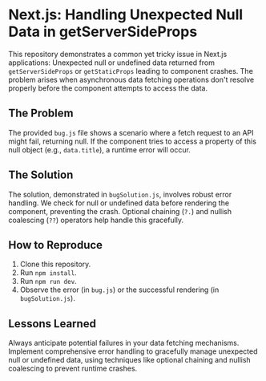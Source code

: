 # Next.js: Handling Unexpected Null Data in getServerSideProps

This repository demonstrates a common yet tricky issue in Next.js applications:  Unexpected null or undefined data returned from `getServerSideProps` or `getStaticProps` leading to component crashes.  The problem arises when asynchronous data fetching operations don't resolve properly before the component attempts to access the data.

## The Problem
The provided `bug.js` file shows a scenario where a fetch request to an API might fail, returning null.  If the component tries to access a property of this null object (e.g., `data.title`), a runtime error will occur.

## The Solution
The solution, demonstrated in `bugSolution.js`, involves robust error handling.  We check for null or undefined data before rendering the component, preventing the crash.  Optional chaining (`?.`) and nullish coalescing (`??`) operators help handle this gracefully.

## How to Reproduce
1. Clone this repository.
2. Run `npm install`.
3. Run `npm run dev`.
4. Observe the error (in `bug.js`) or the successful rendering (in `bugSolution.js`).

## Lessons Learned
Always anticipate potential failures in your data fetching mechanisms. Implement comprehensive error handling to gracefully manage unexpected null or undefined data, using techniques like optional chaining and nullish coalescing to prevent runtime crashes.